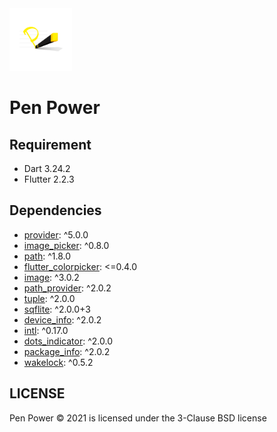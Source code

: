 

<img src="./assets/icon/pen_power_icon_google_play.png" alt="Pen Power" title="Pen Power icon" width="100" height="" />

**Pen Power**
===
## Requirement
* Dart 3.24.2
* Flutter 2.2.3
## Dependencies
* [provider](https://pub.dev/packages/provider): ^5.0.0
* [image_picker](https://pub.dev/packages/image_picker): ^0.8.0
* [path](https://pub.dev/packages/path): ^1.8.0
* [flutter_colorpicker](https://pub.dev/packages/flutter_colorpicker): <=0.4.0
* [image](https://pub.dev/packages/image): ^3.0.2
* [path_provider](https://pub.dev/packages/path_provider): ^2.0.2
* [tuple](https://pub.dev/packages/tuple): ^2.0.0
* [sqflite](https://pub.dev/packages/sqflite): ^2.0.0+3
* [device_info](https://pub.dev/packages/device_info): ^2.0.2
* [intl](https://pub.dev/packages/intl): ^0.17.0
* [dots_indicator](https://pub.dev/packages/dots_indicator): ^2.0.0
* [package_info](package_info): ^2.0.2
* [wakelock](https://pub.dev/packages/wakelock): ^0.5.2

## LICENSE
Pen Power © 2021 is licensed under the 3-Clause BSD license
